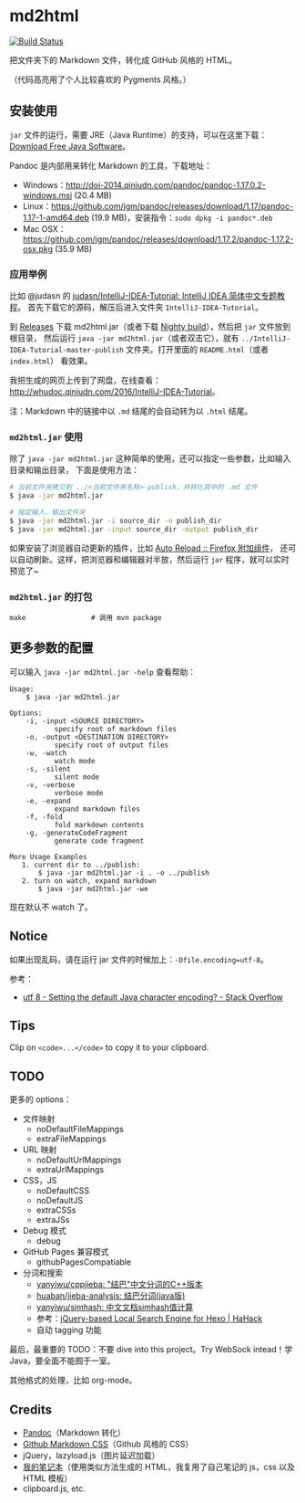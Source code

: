 # md2html

[![Build Status](https://travis-ci.org/district10/md2html.svg?branch=master)](https://travis-ci.org/district10/md2html)

把文件夹下的 Markdown 文件，转化成 GitHub 风格的 HTML。

（代码高亮用了个人比较喜欢的 Pygments 风格。）

## 安装使用

`jar` 文件的运行，需要 JRE（Java Runtime）的支持，可以在这里下载：[Download Free Java Software](https://java.com/en/download/)。

Pandoc 是内部用来转化 Markdown 的工具，下载地址：

-   Windows：<http://doi-2014.qiniudn.com/pandoc/pandoc-1.17.0.2-windows.msi> (20.4 MB)
-   Linux：<https://github.com/jgm/pandoc/releases/download/1.17/pandoc-1.17-1-amd64.deb> (19.9 MB)，安装指令：`sudo dpkg -i pandoc*.deb`
-   Mac OSX：<https://github.com/jgm/pandoc/releases/download/1.17.2/pandoc-1.17.2-osx.pkg> (35.9 MB)

### 应用举例

比如 @judasn 的 [judasn/IntelliJ-IDEA-Tutorial: IntelliJ IDEA 简体中文专题教程](https://github.com/judasn/IntelliJ-IDEA-Tutorial)。
首先下载它的源码，解压后进入文件夹 `IntelliJ-IDEA-Tutorial`。

到 [Releases](https://github.com/district10/md2html/releases) 下载 md2html.jar（或者下载 [Nighty build](http://whudoc.qiniudn.com/res/2017/md2html.jar)），然后把 `jar` 文件放到根目录，
然后运行 `java -jar md2html.jar`（或者双击它），就有
`../IntelliJ-IDEA-Tutorial-master-publish` 文件夹。打开里面的 `README.html`（或者 `index.html`） 看效果。

我把生成的网页上传到了网盘，在线查看：<http://whudoc.qiniudn.com/2016/IntelliJ-IDEA-Tutorial>。

注：Markdown 中的链接中以 `.md` 结尾的会自动转为以 `.html` 结尾。

### `md2html.jar` 使用

除了 `java -jar md2html.jar` 这种简单的使用，还可以指定一些参数，比如输入目录和输出目录，
下面是使用方法：

```bash
# 当前文件夹拷贝到 ../<当前文件夹名称>-publish，并转化其中的 .md 文件
$ java -jar md2html.jar

# 指定输入、输出文件夹
$ java -jar md2html.jar -i source_dir -o publish_dir
$ java -jar md2html.jar -input source_dir -output publish_dir
```

如果安装了浏览器自动更新的插件，比如 [Auto Reload :: Firefox 附加组件](https://addons.mozilla.org/zh-CN/firefox/addon/auto-reload/?src=api)，
还可以自动刷新。这样，把浏览器和编辑器对半放，然后运行 `jar` 程序，就可以实时预览了~

### `md2html.jar` 的打包

```
make                # 调用 mvn package
```

## 更多参数的配置

可以输入 `java -jar md2html.jar -help` 查看帮助：

```
Usage:
    $ java -jar md2html.jar

Options:
    -i, -input <SOURCE DIRECTORY>
           specify root of markdown files
    -o, -output <DESTINATION DIRECTORY>
           specify root of output files
    -w, -watch
           watch mode
    -s, -silent
           silent mode
    -v, -verbose
           verbose mode
    -e, -expand
           expand markdown files
    -f, -fold
           fold markdown contents
    -g, -generateCodeFragment
           generate code fragment

More Usage Examples
   1. current dir to ../publish:
       $ java -jar md2html.jar -i . -o ../publish
   2. turn on watch, expand markdown
       $ java -jar md2html.jar -we
```

现在默认不 watch 了。

## Notice

如果出现乱码，请在运行 jar 文件的时候加上：`-Dfile.encoding=utf-8`。

参考：

-   [utf 8 - Setting the default Java character encoding? - Stack Overflow](http://stackoverflow.com/questions/361975/setting-the-default-java-character-encoding)

## Tips

Clip on `<code>...</code>` to copy it to your clipboard.

## TODO

更多的 options：

-   文件映射
    -   noDefaultFileMappings
    -   extraFileMappings
-   URL 映射
    -   noDefaultUrlMappings
    -   extraUrlMappings
-   CSS，JS
    -   noDefaultCSS
    -   noDefaultJS
    -   extraCSSs
    -   extraJSs
-   Debug 模式
    -   debug
-   GitHub Pages 兼容模式
    -   githubPagesCompatiable
-   分词和搜索
    -   [yanyiwu/cppjieba: "结巴"中文分词的C++版本](https://github.com/yanyiwu/cppjieba)
    -   [huaban/jieba-analysis: 结巴分词(java版)](https://github.com/huaban/jieba-analysis)
    -   [yanyiwu/simhash: 中文文档simhash值计算](https://github.com/yanyiwu/simhash)
    -   参考：[jQuery-based Local Search Engine for Hexo | HaHack](http://hahack.com/codes/local-search-engine-for-hexo/)
    -   自动 tagging 功能

最后，最重要的 TODO：不要 dive into this project。Try WebSock intead！学 Java，要全面不能囿于一室。

其他格式的处理，比如 org-mode。

## Credits

-   [Pandoc](https://github.com/jgm/pandoc)（Markdown 转化）
-   [Github Markdown CSS](https://github.com/sindresorhus/github-markdown-css)（Github 风格的 CSS）
-   jQuery，lazyload.js（图片延迟加载）
-   [我的笔记本](http://tangzx.qiniudn.com/notes/)（使用类似方法生成的 HTML，我复用了自己笔记的 js，css 以及 HTML 模板）
-   clipboard.js, etc.

